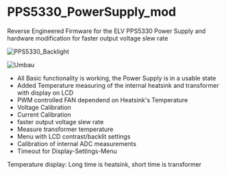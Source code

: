 # PPS5330_PowerSupply_mod
Reverse Engineered Firmware for the ELV PPS5330 Power Supply and hardware modification for faster output voltage slew rate

![PPS5330_Backlight](https://github.com/rolfdegen/PPS5330_PowerSupply_mod/assets/16689445/6974130e-e5e6-49e8-bc2c-0428a1b06822)


![Umbau](https://github.com/rolfdegen/PPS5330_PowerSupply_mod/assets/16689445/06558d7d-171d-4dcb-a2f9-a04866291bf2)


* All Basic functionality is working, the Power Supply is in a usable state
* Added Temperature measuring of the internal heatsink and transformer with display on LCD
* PWM controlled FAN dependend on Heatsink's Temperature
* Voltage Calibration
* Current Calibration
* faster output voltage slew rate
* Measure transformer temperature
* Menu with LCD contrast/backlit settings
* Calibration of internal ADC measurements
* Timeout for Display-Settings-Menu

Temperature display: Long time is heatsink, short time is transformer
  
